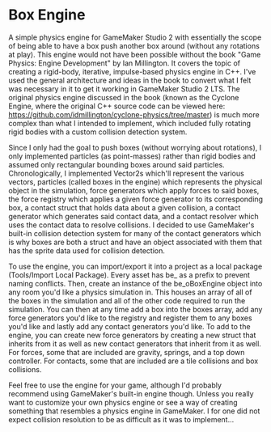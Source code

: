 # Box Engine
 A simple physics engine for GameMaker Studio 2 with essentially the scope of being able to have a box push another box around (without any rotations at play). This engine would not have been possible without the book "Game Physics: Engine Development" by Ian Millington. It covers the topic of creating a rigid-body, iterative, impulse-based physics engine in C++. I've used the general architecture and ideas in the book to convert what I felt was necessary in it to get it working in GameMaker Studio 2 LTS. The original physics engine discussed in the book (known as the Cyclone Engine, where the original C++ source code can be viewed here: https://github.com/idmillington/cyclone-physics/tree/master) is much more complex than what I intended to implement, which included fully rotating rigid bodies with a custom collision detection system.
 
 Since I only had the goal to push boxes (without worrying about rotations), I only implemented particles (as point-masses) rather than rigid bodies and assumed only rectangular bounding boxes around said particles. Chronologically, I implemented Vector2s which'll represent the various vectors, particles (called boxes in the engine) which represents the physical object in the simulation, force generators which apply forces to said boxes, the force registry which applies a given force generator to its corresponding box, a contact struct that holds data about a given collision, a contact generator which generates said contact data, and a contact resolver which uses the contact data to resolve collisions. I decided to use GameMaker's built-in collision detection system for many of the contact generators which is why boxes are both a struct and have an object associated with them that has the sprite data used for collision detection.

To use the engine, you can import/export it into a project as a local package (Tools/Import Local Package). Every asset has be_ as a prefix to prevent naming conflicts. Then, create an instance of the be_oBoxEngine object into any room you'd like a physics simulation in. This houses an array of all of the boxes in the simulation and all of the other code required to run the simulation. You can then at any time add a box into the boxes array, add any force generators you'd like to the registry and register them to any boxes you'd like and lastly add any contact generators you'd like. To add to the engine, you can create new force generators by creating a new struct that inherits from it as well as new contact generators that inherit from it as well. For forces, some that are included are gravity, springs, and a top down controller. For contacts, some that are included are a tile collisions and box collisions.

Feel free to use the engine for your game, although I'd probably recommend using GameMaker's built-in engine though. Unless you really want to customize your own physics engine or see a way of creating something that resembles a physics engine in GameMaker. I for one did not expect collision resolution to be as difficult as it was to implement...
